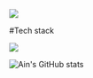 <img src="https://capsule-render.vercel.app/api?type=waving&color=auto&height=200&section=header&text=Ain%20Github!&fontSize=90" />


<p> #Tech stack </p>
<img href="https://ain-blog.tistory.com/" src="https://img.shields.io/badge/ain-blog.tistory.com-000000?style=flat&logo=tistory&logoColor=white"/>


![Ain's GitHub stats](https://github-readme-stats.vercel.app/api?username=Ain1204&show_icons=true&theme=radical)
